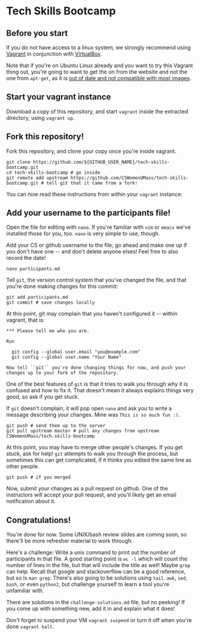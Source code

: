 # Tech Skills Bootcamp

## Before you start

If you do not have access to a linux system, we strongly recommend using [Vagrant](https://www.vagrantup.com/) in conjunction with [VirtualBox](https://www.virtualbox.org/). 

Note that if you're on Ubuntu Linux already and you want to try this Vagrant thing out, you're going to want to get the on from the website and not the one from ``apt-get``, as it is [out of date and not compatible with most images](https://github.com/fideloper/Vaprobash/issues/322).

## Start your vagrant instance

Download a copy of this repository, and start ``vagrant`` inside the extracted directory, using ``vagrant up``.

## Fork this repository!

Fork this repository, and clone your copy once you're inside vagrant.

    git clone https://github.com/${GITHUB_USER_NAME}/tech-skills-bootcamp.git 
    cd tech-skills-bootcamp # go inside
    git remote add upstream https://github.com/CSWomenUMass/tech-skills-bootcamp.git # tell git that it came from a fork!

You can now read these instructions from within your ``vagrant`` instance:

## Add your username to the participants file!

Open the file for editing with ``nano``. If you're familiar with ``vim`` or ``emacs`` we've installed those for you, too. ``nano`` is very simple to use, though.

Add your CS or github username to the file; go ahead and make one up if you don't have one -- and don't delete anyone elses! Feel free to also record the date!

    nano participants.md

Tell ``git``, the version control system that you've changed the file, and that you're done making changes for this commit:

    git add participants.md
    git commit # save changes locally

At this point, git may complain that you haven't configured it -- within vagrant, that is:

    *** Please tell me who you are.

    Run

      git config --global user.email "you@example.com"
      git config --global user.name "Your Name"

    Now tell ``git`` you're done changing things for now, and push your changes up to your fork of the repository.

One of the best features of `git` is that it tries to walk you through why it is confused and how to fix it. That doesn't mean it always explains things very good, so ask if you get stuck.

If ``git`` doesn't complain, it will pop open ``nano`` and ask you to write a message describing your changes. Mine was ``This is so much fun :)``.

    git push # send them up to the server
    git pull upstream master # pull any changes from upstream CSWomenUMass/tech-skills-bootcamp

At this point, you may have to merge other people's changes. If you get stuck, ask for help! ``git`` attempts to walk you through the process, but sometimes this can get complicated, if it thinks you edited the same line as other people.

    git push # if you merged

Now, submit your changes as a pull request on github. One of the instructors will accept your pull request, and you'll likely get an email notification about it.

## Congratulations!

You're done for now. Some UNIX/bash review slides are coming soon, so there'll be more refresher material to work through.

Here's a challenge: Write a unix command to print out the number of participants in that file. A good starting point is ``wc -l`` which will count the number of lines in the file, but that will include the title as well! Maybe ``grep`` can help. Recall that google and stackoverflow can be a good reference, but so is ``man grep``. There's also going to be solutions using ``tail``. ``awk``, ``sed``, ``bash``, or even ``python2``, but challenge yourself to learn a tool you're unfamiliar with.

There are solutions in the ``challenge-solutions.md`` file, but no peeking! If you come up with something new, add it in and explain what it does!

Don't forget to suspend your VM ``vagrant suspend`` or turn it off when you're done ``vagrant halt``.
